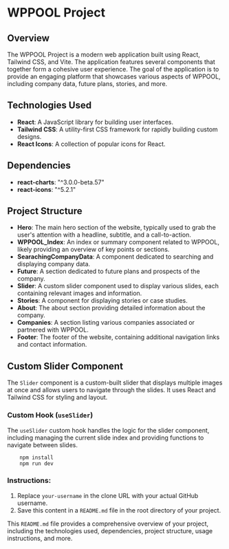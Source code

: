 # WPPOOL Project

## Overview

The WPPOOL Project is a modern web application built using React, Tailwind CSS, and Vite. The application features several components that together form a cohesive user experience. The goal of the application is to provide an engaging platform that showcases various aspects of WPPOOL, including company data, future plans, stories, and more.

## Technologies Used

- **React**: A JavaScript library for building user interfaces.
- **Tailwind CSS**: A utility-first CSS framework for rapidly building custom designs.
- **React Icons**: A collection of popular icons for React.

## Dependencies
 
- **react-charts**: "^3.0.0-beta.57"
- **react-icons**: "^5.2.1"
 

## Project Structure

- **Hero**: The main hero section of the website, typically used to grab the user's attention with a headline, subtitle, and a call-to-action.
- **WPPOOL_Index**: An index or summary component related to WPPOOL, likely providing an overview of key points or sections.
- **SearachingCompanyData**: A component dedicated to searching and displaying company data.
- **Future**: A section dedicated to future plans and prospects of the company.
- **Slider**: A custom slider component used to display various slides, each containing relevant images and information.
- **Stories**: A component for displaying stories or case studies.
- **About**: The about section providing detailed information about the company.
- **Companies**: A section listing various companies associated or partnered with WPPOOL.
- **Footer**: The footer of the website, containing additional navigation links and contact information.

## Custom Slider Component

The `Slider` component is a custom-built slider that displays multiple images at once and allows users to navigate through the slides. It uses React and Tailwind CSS for styling and layout. 

### Custom Hook (`useSlider`)

The `useSlider` custom hook handles the logic for the slider component, including managing the current slide index and providing functions to navigate between slides.


```use
    npm install
    npm run dev

```

### Instructions:
1. Replace `your-username` in the clone URL with your actual GitHub username.
2. Save this content in a `README.md` file in the root directory of your project. 

This `README.md` file provides a comprehensive overview of your project, including the technologies used, dependencies, project structure, usage instructions, and more.
